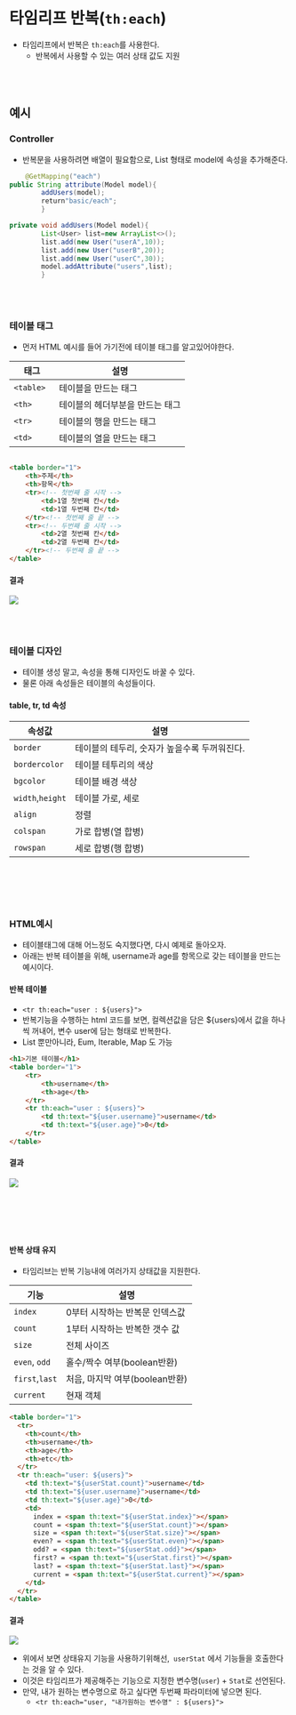 # 타임리프 반복(`th:each`)

- 타임리프에서 반복은 `th:each`를 사용한다.
    - 반복에서 사용할 수 있는 여러 상태 값도 지원

<br></br>

## 예시

### Controller

- 반복문을 사용하려면 배열이 필요함으로, List 형태로 model에 속성을 추가해준다.

```java
    @GetMapping("each")
public String attribute(Model model){
        addUsers(model);
        return"basic/each";
        }

private void addUsers(Model model){
        List<User> list=new ArrayList<>();
        list.add(new User("userA",10));
        list.add(new User("userB",20));
        list.add(new User("userC",30));
        model.addAttribute("users",list);
        }
```

<br></br>

### 테이블 태그

- 먼저 HTML 예시를 들어 가기전에 테이블 태그를 알고있어야한다.

| 태그        | 설명          |
  |-----------|-------------|
| `<table>` | 테이블을 만드는 태그 |
| `<th>    `   |테이블의 헤더부분을 만드는 태그|
| `<tr>    `   | 테이블의 행을 만드는 태그|
| `<td>    `   | 테이블의 열을 만드는 태그|

```html

<table border="1">
    <th>주제</th>
    <th>항목</th>
    <tr><!-- 첫번째 줄 시작 -->
        <td>1열 첫번째 칸</td>
        <td>1열 두번째 칸</td>
    </tr><!-- 첫번째 줄 끝 -->
    <tr><!-- 두번째 줄 시작 -->
        <td>2열 첫번째 칸</td>
        <td>2열 두번째 칸</td>
    </tr><!-- 두번째 줄 끝 -->
</table>
```

#### 결과

<img src="https://user-images.githubusercontent.com/104331549/203851574-325cead7-6e1e-4f7a-ad93-5f78a062e71c.png">

<br></br>

### 테이블 디자인

- 테이블 생성 말고, 속성을 통해 디자인도 바꿀 수 있다.
- 물론 아래 속성들은 테이블의 속성들이다.

#### table, tr, td  속성

|  속성값             | 설명                         |
|------------------|----------------------------|
| `border`         | 테이블의 테두리, 숫자가 높을수록 두꺼워진다.  |
| `bordercolor`    | 테이블 테투리의 색상                |
| `bgcolor`        | 테이블 배경 색상                  |
| `width`,`height` | 테이블 가로, 세로                 |
| `align`          | 정렬                         |
| `colspan`        | 가로 합병(열 합병)                |
| `rowspan`        | 세로 합병(행 합병)                |

<br></br>
<br></br>

### HTML예시
 - 테이블태그에 대해 어느정도 숙지했다면, 다시 예제로 돌아오자.
 - 아래는 반복 테이블을 위해, username과 age를 항목으로 갖는 테이블을 만드는 예시이다.
#### 반복 테이블
 - `<tr th:each="user : ${users}">`
 - 반복기능을 수행하는 html 코드를 보면, 컬렉션값을 담은 ${users}에서 값을 하나씩 꺼내어, 변수 user에 담는 형태로 반복한다.
 - List 뿐만아니라, Eum, Iterable, Map 도 가능
```html
<h1>기본 테이블</h1>
<table border="1">
    <tr>
        <th>username</th>
        <th>age</th>
    </tr>
    <tr th:each="user : ${users}">
        <td th:text="${user.username}">username</td>
        <td th:text="${user.age}">0</td>
    </tr>
</table>
```
#### 결과 

<img src="https://user-images.githubusercontent.com/104331549/203855983-a8518b9a-9833-4e88-ac42-0a0099208d51.png">

<br></br>
<br></br>

#### 반복 상태 유지
 - 타임리브는 반복 기능내에 여러가지 상태값을 지원한다.

| 기능            | 설명                  |
|---------------|---------------------|
| `index`       | 0부터 시작하는 반복문 인덱스값   |
| `count`       | 1부터 시작하는 반복한 갯수 값   |
| `size`        | 전체 사이즈              |
| `even`, `odd` | 홀수/짝수 여부(boolean반환) |
|`first`,`last`| 처음, 마지막 여부(boolean반환)|
|`current`|현재 객체|

```html
<table border="1">
  <tr>
    <th>count</th>
    <th>username</th>
    <th>age</th>
    <th>etc</th>
  </tr>
  <tr th:each="user: ${users}">
    <td th:text="${userStat.count}">username</td>
    <td th:text="${user.username}">username</td>
    <td th:text="${user.age}">0</td>
    <td>
      index = <span th:text="${userStat.index}"></span>
      count = <span th:text="${userStat.count}"></span>
      size = <span th:text="${userStat.size}"></span>
      even? = <span th:text="${userStat.even}"></span>
      odd? = <span th:text="${userStat.odd}"></span>
      first? = <span th:text="${userStat.first}"></span>
      last? = <span th:text="${userStat.last}"></span>
      current = <span th:text="${userStat.current}"></span>
    </td>
  </tr>
</table>
```

#### 결과
<img src="https://user-images.githubusercontent.com/104331549/203856592-b7e08b78-6166-4887-812b-ca64b0145743.png">

- 위에서 보면 상태유지 기능을 사용하기위해선,` userStat` 에서 기능들을 호출한다는 것을 알 수 있다.
- 이것은 타임리프가 제공해주는 기능으로 지정한 변수명(`user`) + `Stat`로 선언된다. 
- 만약, 내가 원하는 변수명으로 하고 싶다면 두번째 파라미터에 넣으면 된다.
  - `<tr th:each="user, "내가원하는 변수명" : ${users}">`